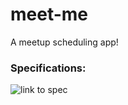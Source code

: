 # meet-me
A meetup scheduling app!

### Specifications:
![link to spec](https://camo.githubusercontent.com/7704f82f389744d1682d6c92c9e22c4a6ceb4842/687474703a2f2f692e696d6775722e636f6d2f6c56544e3441772e706e67)
